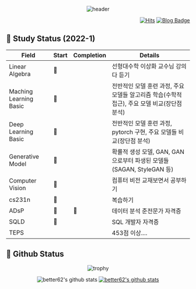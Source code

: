 <div align=center>

![header](https://capsule-render.vercel.app/api?type=waving&color=gradient&height=300&customColorList=1&section=header&text=Welcome!%20&fontSize=50&animation=twinkling&desc=better%20github&descSize=30)
  
</div>

<div align=right>

[![Hits](https://hits.seeyoufarm.com/api/count/incr/badge.svg?url=https%3A%2F%2Fgithub.com%2Fbetter62%2Fbetter62%2Fhit-counter&count_bg=%23416D1F&title_bg=%23D48DBB&icon=&icon_color=%23EA7EC1&title=hits&edge_flat=false)](https://hits.seeyoufarm.com)
[![Blog Badge](http://img.shields.io/badge/-Blog-brightgreen?style=flat-square&logo=FF5722&link=https://blog.naver.com/har99mit)](https://blog.naver.com/har99mit)
  
</div>

<div align=left>
  
## :herb: Study Status (2022-1)
  
| Field | Start | Completion | Details |
| ------ | -- | -- |----------- |
| Linear Algebra | 🌱 |  | 선형대수학 이상화 교수님 강의 다 듣기 |
| Maching Learning Basic |🌱 |  | 전반적인 모델 훈련 과정, 주요 모델들 알고리즘 학습(수학적 접근), 주요 모델 비교(장단점 분석) |
| Deep Learning Basic | 🌱|  | 전반적인 모델 훈련 과정, pytorch 구현, 주요 모델들 비교(장단점 분석)|
| Generative Model |🌱 |  | 확률적 생성 모델, GAN, GAN으로부터 파생된 모델들(SAGAN, StyleGAN 등) |
| Computer Vision | 🌱 |  | 컴퓨터 비전 교재보면서 공부하기 |
| cs231n | 🌱 |  | 복습하기 |
| ADsP | 🌱 | 🌳 | 데이터 분석 준전문가 자격증 |
| SQLD | 🌱  |  | SQL 개발자 자격증 |
| TEPS |  |  | 453점 이상....  |  

</div>

<div align=left>
  
## :herb: Github Status
  
</div>

<div align=center>

![trophy](https://github-profile-trophy.vercel.app/?username=better62)

![better62's github stats](https://github-readme-stats.vercel.app/api?username=better62&show_icons=true)
[![better62's github stats](https://github-readme-stats.vercel.app/api/top-langs/?username=better62&show_icons=true&hide_border=true&title_color=004386&icon_color=004386&layout=compact)](https://github.com/better62)

</div>
